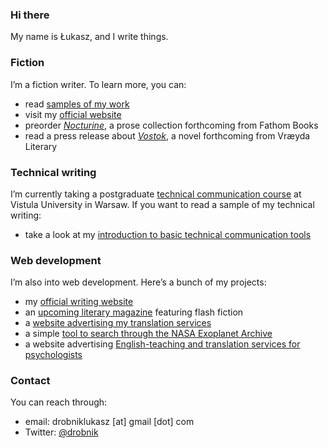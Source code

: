 ### Hi there

My name is Łukasz, and I write things.

### Fiction

I’m a fiction writer. To learn more, you can:

- read [samples of my work](https://ldrobnik.github.io/fiction-samples/)
- visit my [official website](https://drobnik.co/)
- preorder [*Nocturine*](http://fathombooks.org/html/drobnik.html), a prose collection forthcoming from Fathom Books
- read a press release about [*Vostok*](https://www.marketpressrelease.com/Author-Lukasz-Drobnik-signs-with-Vraeyda-Literary-for-Novel-Vostok-1613688161.html), a novel forthcoming from Vræyda Literary

### Technical writing

I’m currently taking a postgraduate [technical communication course](https://www.vistula.edu.pl/kierunki-studiow/kontynuacja-edukacji/studia-podyplomowe/informatyka/komunikacja-techniczna) at Vistula University in Warsaw. If you want to read a sample of my technical writing:
- take a look at my [introduction to basic technical communication tools](https://ldrobnik.github.io/tech-comm-tools/)

### Web development

I’m also into web development. Here’s a bunch of my projects:
- my [official writing website](https://github.com/ldrobnik/drobnik-writing)
- an [upcoming literary magazine](https://github.com/ldrobnik/blyski) featuring flash fiction
- a [website advertising my translation services](https://github.com/ldrobnik/medical-translations)
- a simple [tool to search through the NASA Exoplanet Archive](https://github.com/ldrobnik/exoplanets)
- a website advertising [English-teaching and translation services for psychologists](https://github.com/ldrobnik/angielski-w-psychologii)

### Contact

You can reach through:
- email: drobniklukasz [at] gmail [dot] com
- Twitter: [@drobnik](https://twitter.com/drobnik)
